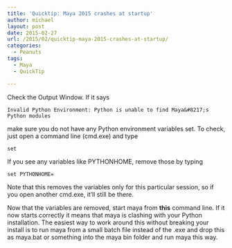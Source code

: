 ```yaml
---
title: 'Quicktip: Maya 2015 crashes at startup'
author: michael
layout: post
date: 2015-02-27
url: /2015/02/quicktip-maya-2015-crashes-at-startup/
categories:
  - Peanuts
tags:
  - Maya
  - QuickTip

---
```

Check the Output Window. If it says

`Invalid Python Environment: Python is unable to find Maya&#8217;s Python modules`

make sure you do not have any Python environment variables set. To check, just open a command line (cmd.exe) and type 

`set`

If you see any variables like PYTHONHOME, remove those by typing

`set PYTHONHOME=`

Note that this removes the variables only for this particular session, so if you open another cmd.exe, it&#8217;ll still be there.
  
Now that the variables are removed, start maya from **this** command line. If it now starts correctly it
means that maya is clashing with your Python installation. The easiest way to work around this
without breaking your install is to run maya from a small batch file instead of the .exe
and drop this as maya.bat or something into the maya bin folder and run maya this way.